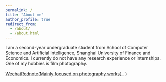```yaml
---
permalink: /
title: "About me"
author_profile: true
redirect_from: 
  - /about/
  - /about.html
---
```


I am a second-year undergraduate student from School of Computer Science and Artificial Intelligence, Shanghai University of Finance and Economics. 
I currently do not have any research experience or internships. One of my hobbies is film photography.

[Wechat](../images/wechat.jpg)[Rednote(Mainly focused on photography works）](../images/rednote.jpg)
)
